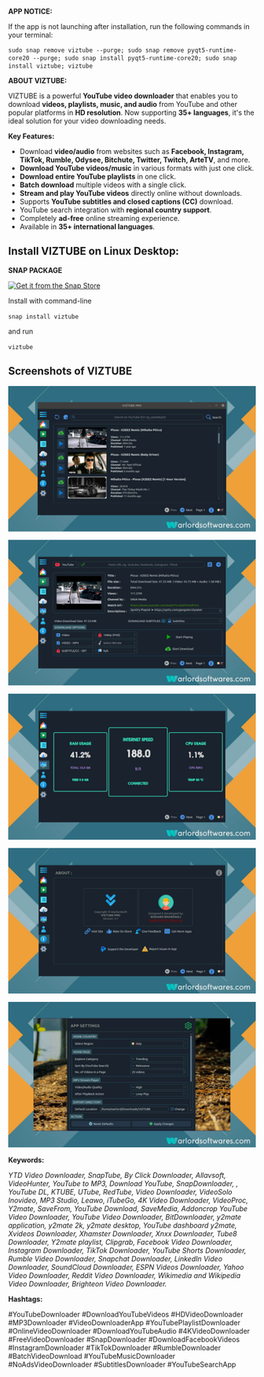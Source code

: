 **APP NOTICE:**

If the app is not launching after installation, run the following commands in your terminal:

    sudo snap remove viztube --purge; sudo snap remove pyqt5-runtime-core20 --purge; sudo snap install pyqt5-runtime-core20; sudo snap install viztube; viztube

**ABOUT VIZTUBE:**

VIZTUBE is a powerful **YouTube video downloader** that enables you to download **videos, playlists, music, and audio** from YouTube and other popular platforms in **HD resolution**. Now supporting **35+ languages**, it's the ideal solution for your video downloading needs.

**Key Features:**

- Download **video/audio** from websites such as **Facebook, Instagram, TikTok, Rumble, Odysee, Bitchute, Twitter, Twitch, ArteTV**, and more.
- **Download YouTube videos/music** in various formats with just one click.
- **Download entire YouTube playlists** in one click.
- **Batch download** multiple videos with a single click.
- **Stream and play YouTube videos** directly online without downloads.
- Supports **YouTube subtitles and closed captions (CC)** download.
- YouTube search integration with **regional country support**.
- Completely **ad-free** online streaming experience.
- Available in **35+ international languages**.


## Install VIZTUBE on Linux Desktop:

**SNAP PACKAGE**

[![Get it from the Snap Store](https://snapcraft.io/static/images/badges/en/snap-store-black.svg)](https://snapcraft.io/viztube)

Install with command-line

`snap install viztube`

and run

`viztube`


## Screenshots of VIZTUBE

![VIZTUBE](https://raw.githubusercontent.com/rishabh3354/VIZTUBE/master/share/screenshots/viztube-warlordsoftwares_1.jpg?raw=true)

![VIZTUBE](https://raw.githubusercontent.com/rishabh3354/VIZTUBE/master/share/screenshots/viztube-warlordsoftwares_2.jpg?raw=true)

![VIZTUBE](https://raw.githubusercontent.com/rishabh3354/VIZTUBE/master/share/screenshots/viztube-warlordsoftwares_3.jpg?raw=true)

![VIZTUBE](https://raw.githubusercontent.com/rishabh3354/VIZTUBE/master/share/screenshots/viztube-warlordsoftwares_4.jpg?raw=true)

![VIZTUBE](https://raw.githubusercontent.com/rishabh3354/VIZTUBE/master/share/screenshots/viztube-warlordsoftwares_5.jpg?raw=true)


**Keywords:**

*YTD Video Downloader, SnapTube, By Click Downloader, Allavsoft, VideoHunter, YouTube to MP3, Download YouTube, SnapDownloader, , YouTube DL, KTUBE, UTube, RedTube, Video Downloader, VideoSolo Inovideo, MP3 Studio, Leawo, iTubeGo, 4K Video Downloader, VideoProc, Y2mate, SaveFrom, YouTube Download, SaveMedia, Addoncrop YouTube Video Downloader, YouTube Video Downloader, BitDownloader, y2mate application, y2mate 2k, y2mate desktop, YouTube dashboard y2mate, Xvideos Downloader, Xhamster Downloader, Xnxx Downloader, Tube8 Downloader, Y2mate playlist, Clipgrab, Facebook Video Downloader, Instagram Downloader, TikTok Downloader, YouTube Shorts Downloader, Rumble Video Downloader, Snapchat Downloader, LinkedIn Video Downloader, SoundCloud Downloader, ESPN Videos Downloader, Yahoo Video Downloader, Reddit Video Downloader, Wikimedia and Wikipedia Video Downloader, Brighteon Video Downloader.*

**Hashtags:**

#YouTubeDownloader #DownloadYouTubeVideos #HDVideoDownloader #MP3Downloader #VideoDownloaderApp #YouTubePlaylistDownloader #OnlineVideoDownloader #DownloadYouTubeAudio #4KVideoDownloader #FreeVideoDownloader #SnapDownloader #DownloadFacebookVideos #InstagramDownloader #TikTokDownloader #RumbleDownloader #BatchVideoDownload #YouTubeMusicDownloader #NoAdsVideoDownloader #SubtitlesDownloader #YouTubeSearchApp